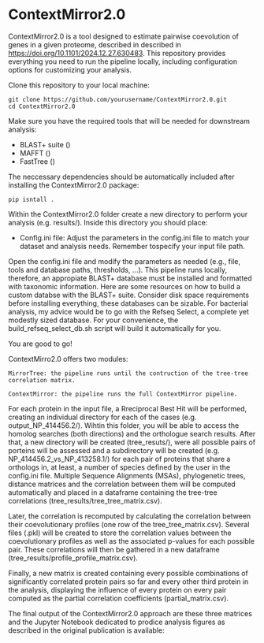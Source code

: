 # ContextMirror2.0 

ContextMirror2.0 is a tool designed to estimate pairwise coevolution of genes in a given proteome, described in described in https://doi.org/10.1101/2024.12.27.630483. This repository provides everything you need to run the pipeline locally, including configuration options for customizing your analysis.

Clone this repository to your local machine:

    git clone https://github.com/yourusername/ContextMirror2.0.git
    cd ContextMirror2.0

Make sure you have the required tools that will be needed for downstream analysis:

* BLAST+ suite ()
* MAFFT ()
* FastTree ()

The neccessary dependencies should be automatically included after installing the ContextMirror2.0 package:

    pip isntall .

Within the ContextMirror2.0 folder create a new directory to perform your analysis (e.g. results/). Inside this directory you should place:

* Config.ini file: Adjust the parameters in the config.ini file to match your dataset and analysis needs. Remember tospecify your input file path.

Open the config.ini file and modify the parameters as needed (e.g., file, tools and database paths, thresholds, ...). This pipeline runs locally, therefore, an appropiate BLAST+ database must be installed and formatted with taxonomic information. Here are some resources on how to build a custom databse with the BLAST+ suite. Consider disk space requirements before installing everything, these databases can be sizable. For bacterial analysis, my advice would be to go with the Refseq Select, a complete yet modestly sized database. For your convenience, the build_refseq_select_db.sh script will build it automatically for you.

You are good to go!

ContextMirro2.0 offers two modules:

    MirrorTree: the pipeline runs until the contruction of the tree-tree correlation matrix.
    
    ContextMirror: the pipeline runs the full ContextMirror pipeline.

For each protein in the input file, a Rreciprocal Best Hit will be performed, creating an individual directory for each of the cases (e.g. output_NP_414456.2/). Wihtin this folder, you will be able to access the homolog searches (both directions) and the orthologue search results. After that, a new directory will be created (tree_resuts/), were all possible pairs of porteins will be assessed and a subdirectory will be created (e.g. NP_414456.2_vs_NP_413258.1/) for each pair of proteins that share a orthologs in, at least, a number of species defined by the user in the config.ini file. Multiple Sequence Alignments (MSAs), phylogenetic trees, distance matrices and the correlation between them will be computed automatically and placed in a dataframe containing the tree-tree correlations (tree_results/tree_tree_matrix.csv).

Later, the correlation is recomputed by calculating the correlation between their coevolutionary profiles (one row of the tree_tree_matrix.csv). Several files (.pkl) will be created to store the correlation values between the coevolutionary profiles as well as the associated p-values for each possible pair. These correlations will then be gathered in a new dataframe (tree_results/profile_profile_matrix.csv).

Finally, a new matrix is created containing every possible combinations of significantly correlated protein pairs so far and every other third protein in the analysis, displaying the influence of every protein on every pair computed as the partial correlation coefficients (partial_matrix.csv).

The final output of the ContextMirror2.0 approach are these three matrices and the Jupyter Notebook dedicated to prodice analysis figures as described in the original publication is available:



